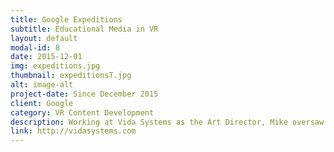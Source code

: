 ```yaml
---
title: Google Expeditions
subtitle: Educational Media in VR
layout: default
modal-id: 8
date: 2015-12-01
img: expeditions.jpg
thumbnail: expeditionsT.jpg
alt: image-alt
project-date: Since December 2015
client: Google
category: VR Content Development
description: Working at Vida Systems as the Art Director, Mike oversaw a team of artists to deliver over 450 high quality VR and AR experiences for Google Expeditions, making us one of the top partner for Google Education.<br/><br/><img class="img-responsive" src="img/portfolio/exp-Landscape.jpg"><img class="img-responsive" src="img/portfolio/exp-vessels.jpg"><img class="img-responsive" src="img/portfolio/exp-bones.jpg"><img class="img-responsive" src="img/portfolio/exp-solar.jpg">
link: http://vidasystems.com
---
```

